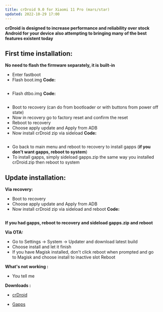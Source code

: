 ```yaml
---
title: crDroid 9.0 for Xiaomi 11 Pro (mars/star)
updated: 2022-10-29 17:00
---
```


**crDroid is designed to increase performance and reliability over stock Android for your device also attempting to bringing many of the best features existent today**

## First time installation:

**No need to flash the firmware separately, it is built-in**

 * Enter fastboot
 * Flash boot.img
 **Code:**
 ```fastboot flash boot_ab boot.img
 ```
 * Flash dtbo.img
 **Code:**
 ```fastboot flash dtbo_ab dtbo.img
 ```
 * Boot to recovery (can do from bootloader or with buttons from power off state)
 * Now in recovery go to factory reset and confirm the reset
 * Reboot to recovery
 * Choose apply update and Apply from ADB
 * Now install crDroid zip via sideload
 **Code:**
 ```adb sideload crDroid.zip
 ```
 * Go back to main menu and reboot to recovery to install gapps (**if you don't want gapps, reboot to system**)
 * To install gapps, simply sideload gapps.zip the same way you installed crDroid.zip then reboot to system

## Update installation:

**Via recovery:**
 * Boot to recovery
 * Choose apply update and Apply from ADB
 * Now install crDroid zip via sideload and reboot 
 **Code:**
 ```adb sideload crDroid.zip
 ```
**If you had gapps, reboot to recovery and sideload gapps.zip and reboot**


**Via OTA:**
 * Go to Settings -> System -> Updater and download latest build
 * Choose install and let it finish
 * If you have Magisk installed, don't click reboot when prompted and go to Magisk and choose install to inactive slot Reboot

**What's not working :**
 * You tell me

**Downloads :**
 * [crDroid](https://crdroid.net/mars/9)

 * [Gapps](https://androidfilehost.com/?fid=14871746926876840643)